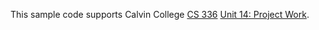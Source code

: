This sample code supports Calvin College
[CS 336](https://cs.calvin.edu/courses/cs/336/kvlinden)
[Unit 14: Project Work](https://cs.calvin.edu/courses/cs/336/kvlinden/14conclusion/index.html).


